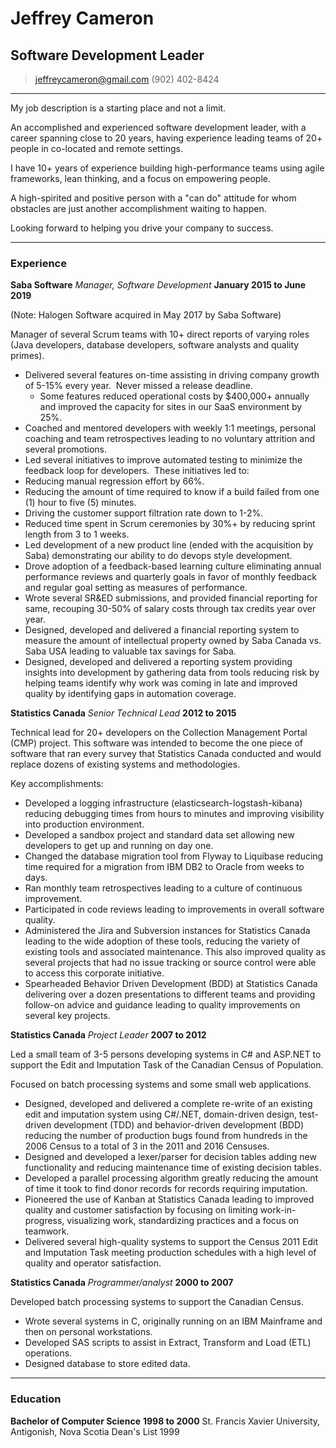 # Jeffrey Cameron
## Software Development Leader

> [jeffreycameron@gmail.com](mailto:jeffreycameron@gmail.com)
> (902) 402-8424

------

My job description is a starting place and not a limit.

An accomplished and experienced software development leader, with a career spanning close to 20 years, having experience leading teams of 20+ people in co-located and remote settings.

I have 10+ years of experience building high-performance teams using agile frameworks, lean thinking, and a focus on empowering people.  

A high-spirited and positive person with a "can do" attitude for whom obstacles are just another accomplishment waiting to happen.

Looking forward to helping you drive your company to success.

------

### Experience

**Saba Software** *Manager, Software Development* __January 2015 to June 2019__

(Note: Halogen Software acquired in May 2017 by Saba Software)

Manager of several Scrum teams with 10+ direct reports of varying roles (Java developers, database developers, software analysts and quality primes).

- Delivered several features on-time assisting in driving company growth of 5-15% every year.  Never missed a release deadline.
  - Some features reduced operational costs by $400,000+ annually and improved the capacity for sites in our SaaS environment by 25%.
- Coached and mentored developers with weekly 1:1 meetings, personal coaching and team retrospectives leading to no voluntary attrition and several promotions.
- Led several initiatives to improve automated testing to minimize the feedback loop for developers.  These initiatives led to:
- Reducing manual regression effort by 66%.
- Reducing the amount of time required to know if a build failed from one (1) hour to five (5) minutes.
- Driving the customer support filtration rate down to 1-2%.
- Reduced time spent in Scrum ceremonies by 30%+ by reducing sprint length from 3 to 1 weeks.
- Led development of a new product line (ended with the acquisition by Saba) demonstrating our ability to do devops style development.
- Drove adoption of a feedback-based learning culture eliminating annual performance reviews and quarterly goals in favor of monthly feedback and regular goal setting as measures of performance.
- Wrote several SR&ED submissions, and provided financial reporting for same, recouping 30-50% of salary costs through tax credits year over year.
- Designed, developed and delivered a financial reporting system to measure the amount of intellectual property owned by Saba Canada vs. Saba USA leading to valuable tax savings for Saba.
- Designed, developed and delivered a reporting system providing insights into development by gathering data from tools reducing risk by helping teams identify why work was coming in late and improved quality by identifying gaps in automation coverage. 

**Statistics Canada** *Senior Technical Lead* __2012 to 2015__

Technical lead for 20+ developers on the Collection Management Portal (CMP) project.  This software was intended to become the one piece of software that ran every survey that Statistics Canada conducted and would replace dozens of existing systems and methodologies.

Key accomplishments:

- Developed a logging infrastructure (elasticsearch-logstash-kibana) reducing debugging times from hours to minutes and improving visibility into production environment.
- Developed a sandbox project and  standard data set allowing new developers to get up and running on day one.
- Changed the database migration tool from Flyway to Liquibase reducing time required for a migration from IBM DB2 to Oracle from weeks to days.
- Ran monthly team retrospectives leading to a culture of continuous improvement.
- Participated in code reviews leading to improvements in overall software quality.
- Administered the Jira and Subversion instances for Statistics Canada leading to the wide adoption of these tools, reducing the variety of existing tools and associated maintenance.  This also improved quality as several projects that had no issue tracking or source control were able to access this corporate initiative.
- Spearheaded Behavior Driven Development (BDD) at Statistics Canada delivering over a dozen presentations to different teams and providing follow-on advice and guidance leading to quality improvements on several key projects.

**Statistics Canada** *Project Leader* __2007 to 2012__

Led a small team of 3-5 persons developing systems in C# and ASP.NET to support the Edit and Imputation Task of the Canadian Census of Population.

Focused on batch processing systems and some small web applications.

- Designed, developed and delivered a complete re-write of an existing edit and imputation system using C#/.NET, domain-driven design, test-driven development (TDD) and behavior-driven development (BDD) reducing the number of production bugs found from hundreds in the 2006 Census to a total of 3 in the 2011 and 2016 Censuses.
- Designed and developed a lexer/parser for decision tables adding new functionality and reducing maintenance time of existing decision tables.
- Developed a parallel processing algorithm greatly reducing the amount of time it took to find donor records for records requiring imputation.  
- Pioneered the use of Kanban at Statistics Canada leading to improved quality and customer satisfaction by focusing on limiting work-in-progress, visualizing work, standardizing practices and a focus on teamwork.
- Delivered several high-quality systems to support the Census 2011 Edit and Imputation Task meeting production schedules with a high level of quality and operator satisfaction.

**Statistics Canada** *Programmer/analyst* __2000 to 2007__

Developed batch processing systems to support the Canadian Census.

- Wrote several systems in C, originally running on an IBM Mainframe and then on personal workstations.
- Developed SAS scripts to assist in Extract, Transform and Load (ETL) operations.
- Designed database to store edited data.

------

### Education

**Bachelor of Computer Science** __1998 to 2000__
	St. Francis Xavier University, Antigonish, Nova Scotia
    Dean's List 1999